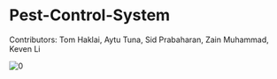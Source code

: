 # Pest-Control-System

Contributors: Tom Haklai, Aytu Tuna, Sid Prabaharan, Zain Muhammad, Keven Li




![0](https://github.com/tomhakdev/Pest-Control-System/assets/134178320/7217e4c9-00fd-43cc-bc4b-5736905f0b30)
